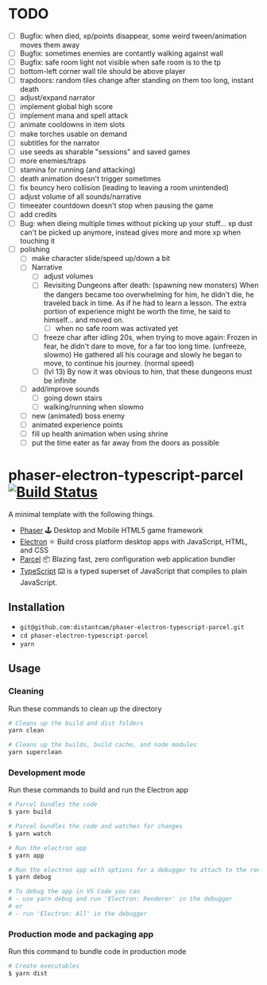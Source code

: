 # TODO

- [ ] Bugfix: when died, xp/points disappear, some weird tween/animation moves them away
- [ ] Bugfix: sometimes enemies are contantly walking against wall
- [ ] Bugfix: safe room light not visible when safe room is to the tp
- [ ] bottom-left corner wall tile should be above player
- [ ] trapdoors: random tiles change after standing on them too long, instant death
- [ ] adjust/expand narrator
- [ ] implement global high score
- [ ] implement mana and spell attack
- [ ] animate cooldowns in item slots
- [ ] make torches usable on demand
- [ ] subtitles for the narrator
- [ ] use seeds as sharable "sessions" and saved games
- [ ] more enemies/traps
- [ ] stamina for running (and attacking)
- [ ] death animation doesn't trigger sometimes
- [ ] fix bouncy hero collision (leading to leaving a room unintended)
- [ ] adjust volume of all sounds/narrative
- [ ] timeeater countdown doesn't stop when pausing the game
- [ ] add credits
- [ ] Bug: when dieing multiple times without picking up your stuff... xp dust can't be picked up anymore, instead gives more and more xp when touching it
- [ ] polishing
  - [ ] make character slide/speed up/down a bit
  - [ ] Narrative
    - [ ] adjust volumes
    - [ ] Revisiting Dungeons after death: (spawning new monsters) When the dangers became too overwhelming for him, he didn't die, he traveled back in time. As if he had to learn a lesson. The extra portion of experience might be worth the time, he said to himself... and moved on.
      - [ ] when no safe room was activated yet
    - [ ] freeze char after idling 20s, when trying to move again: Frozen in fear, he didn't dare to move, for a far too long time. (unfreeze, slowmo) He gathered all his courage and slowly he began to move, to continue his journey. (normal speed)
    - [ ] (lvl 13) By now it was obvious to him, that these dungeons must be infinite
  - [ ] add/improve sounds
    - [ ] going down stairs
    - [ ] walking/running when slowmo
  - [ ] new (animated) boss enemy
  - [ ] animated experience points
  - [ ] fill up health animation when using shrine
  - [ ] put the time eater as far away from the doors as possible

# phaser-electron-typescript-parcel [![Build Status](https://travis-ci.org/distantcam/phaser-electron-typescript-parcel.svg?branch=master)](https://travis-ci.org/distantcam/phaser-electron-typescript-parcel)

A minimal template with the following things.

- [Phaser](https://phaser.io/) 🕹️ Desktop and Mobile HTML5 game framework
- [Electron](https://electronjs.org/) ⚛️ Build cross platform desktop apps with JavaScript, HTML, and CSS
- [Parcel](https://github.com/parcel-bundler/parcel) 📦 Blazing fast, zero configuration web application bundler
- [TypeScript](https://www.typescriptlang.org/) ⌨️ is a typed superset of JavaScript that compiles to plain JavaScript.

## Installation

* `git@github.com:distantcam/phaser-electron-typescript-parcel.git`
* `cd phaser-electron-typescript-parcel`
* `yarn`

## Usage

### Cleaning
Run these commands to clean up the directory
``` bash
# Cleans up the build and dist folders
yarn clean

# Cleans up the builds, build cache, and node modules
yarn superclean
```

### Development mode
Run these commands to build and run the Electron app
``` bash
# Parcel bundles the code
$ yarn build

# Parcel bundles the code and watches for changes
$ yarn watch

# Run the electron app
$ yarn app

# Run the electron app with options for a debugger to attach to the render process
$ yarn debug

# To debug the app in VS Code you can
# - use yarn debug and run 'Electron: Renderer' in the debugger
# or
# - run 'Electron: All' in the debugger
```

### Production mode and packaging app
Run this command to bundle code in production mode
``` bash
# Create executables
$ yarn dist
```
